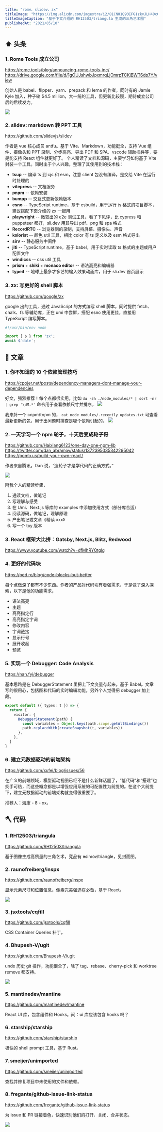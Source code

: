 ```yaml
---
title: "rome、slidev、zx"
titleImage: "https://img.alicdn.com/imgextra/i2/O1CN01Q93IFG1zkvJLH40c6_!!6000000006753-2-tps-2560-1440.png"
titleImageCaption: "基于下文介绍的 RH12503/triangula 生成的三角艺术图"
publishedAt: "2021/05/10"
---
```


## ⬆️ 头条

### 1. Rome Tools 成立公司
https://rome.tools/blog/announcing-rome-tools-inc/
https://drive.google.com/file/d/1gOUJshwbJpxmrqLjOmrpTCKjBWT6dp7Y/view

创始人是 babel、flipper、yarn、prepack 和 lerna 的作者，同时有的 Jamie Kyle 加入，种子轮 $4.5 million，大一统的工具，但更新比较慢，期待成立公司后的后续发力。

![](https://img.alicdn.com/imgextra/i2/O1CN019GicjK1XWtwZFAH4m_!!6000000002932-2-tps-450-146.png)

### 2. slidev: markdown 转 PPT 工具
https://github.com/slidevjs/slidev

作者是 vue 核心成员 antfu。基于 Vite、Markdown，功能挺全，支持 Vue 组件、摄像头和 PPT 录制、分步高亮、导出 PDF 和 SPA、vscode 辅助插件等，要是能支持 React 组件就更好了。
个人精读了文档和源码，主要学习如何基于 Vite 封装一个工具。同时出于个人兴趣，整理了其使用到的技术栈：

* **tsup** -- 编译 ts 到 cjs 和 esm，注意 client 包没有编译，是交给 Vite 在运行时处理的
* **vitepress** -- 文档服务
* **pnpm** -- 依赖安装
* **bumpp** -- 交互式更新依赖版本
* **esno** -- TypeScript runtime，基于 esbuild，用于运行 ts 格式的项目脚本，建议搭配下面介绍的 zx 一起用
* **playwright** -- 微软出的 e2e 测试工具，看了下风评，比 cypress 和 puppeteer 都好，sli.dev 用其导出 pdf、png 和 spa 格式
* **RecordRTC** -- 浏览器侧的录制，支持屏幕、摄像头、声音
* **kolorist** -- 颜色 util 工具，相比 color 有 ts 定义以及 esm 格式导出
* **sirv** -- 静态服务中间件
* **jiti** -- TypeScript runtime，基于 babel，用于实时读取 ts 格式的主题或用户配置文件
* **windicss** -- css util 工具
* **prism** + **shiki** + **monaco editor** -- 语法高亮和编辑器
* **typeit** -- 地球上最多才多艺的输入效果动画库，用于 sli.dev 首页展示

### 3. zx: 写更好的 shell 脚本
https://github.com/google/zx

google 出的工具，通过 JavaScript 的方式编写 shell 脚本，同时提供 fetch、chalk、fs 等辅助库，正在 umi 中尝鲜，搭配 esno 使用更佳，直接用 TypeScript 编写脚本。

```ts
#!/usr/bin/env node

import { $ } from 'zx';
await $`date`;
```

## 📝 文章

### 1. 你不知道的 10 个依赖管理技巧
https://cpojer.net/posts/dependency-managers-dont-manage-your-dependencies

好文，强烈推荐！每个点都很实用，比如 `du -sh ./node_modules/* | sort -nr | grep '\dM.*'` 命令用于查看依赖尺寸并排序，
![](https://img.alicdn.com/imgextra/i1/O1CN01n0Z2Ql225eSvViSjt_!!6000000007069-2-tps-1280-582.png)

我来补一个 cnpm/tnpm 的， `cat node_modules/.recently_updates.txt` 可查看最新更新的包，用于出问题时排查是哪个依赖引起的，
![](https://img.alicdn.com/imgextra/i2/O1CN018sImET1RgAGAAzcd9_!!6000000002140-2-tps-1324-446.png)

### 2. 一天学习一个 npm 轮子，十天后变成轮子哥
https://github.com/Haixiang6123/one-day-one-npm-lib<br />
https://twitter.com/dan_abramov/status/1372395035342295042<br />
https://pomb.us/build-your-own-react/<br />

作者来自腾讯。Dan 说，“造轮子才是学代码的正确方式。”

![](https://img.alicdn.com/imgextra/i2/O1CN01v3nm531SaUyVDSG0a_!!6000000002263-2-tps-1154-372.png)

附我个人的精读步骤，

1. 通读文档，做笔记
2. 写理解与感受
3. 在 Umi、Next.js 等库的 examples 中添加使用方式（部分库合适）
4. 阅读源码，做笔记，理解原理
5. 产出笔记或文章《精读 xxx》
6. 写一个 toy 版本

### 3. React 框架大比拼：Gatsby, Next.js, Blitz, Redwood
https://www.youtube.com/watch?v=dfMhRYOtglg

### 4. 更好的代码块
https://ped.ro/blog/code-blocks-but-better

每个点做深了都有不少东西。作者的产品对代码块有着强需求，于是做了深入探索，以下是他的功能需求，

* 语法高亮
* 主题
* 高亮指定行
* 高亮指定字词
* 修改内容
* 字词链接
* 显示行号
* 展开收起
* 预览

### 5. 实现一个 Debugger: Code Analysis
https://nan.fyi/debugger

基本思路是在 DebuggerStatement 里把上下文变量存起来，基于 Babel。文章写的很用心，包括图和代码的实时编辑功能，另外个人觉得把 debugger 加上段。

```ts
export default ({ types: t }) => {
  return {
    visitor: {
      DebuggerStatement(path) {
        const variables = Object.keys(path.scope.getAllBindings())
        path.replaceWith(createSnapshot(t, variables))
      },
    },
  }
}
```

### 6. 建立元数据驱动的前端架构
https://github.com/xufei/blog/issues/56

在广义的前端领域，模型驱动视图已经不是什么新鲜话题了，“低代码”和“搭建”也炙手可热，而这些概念都是以增强应用系统的可配置性为前提的。在这个大前提下，建立元数据驱动的前端架构就变得很重要了。

推荐人：海康 - 8 - xx。

## 🪓 代码

### 1. RH12503/triangula
https://github.com/RH12503/triangula

基于图像生成高质量的三角艺术，竞品有 esimov/triangle，见封面图。

### 2. raunofreiberg/inspx
https://github.com/raunofreiberg/inspx

显示元素尺寸和位置信息，像素完美强迫症必备，基于 React。

![](https://img.alicdn.com/imgextra/i1/O1CN01iHaEVb1vWUMeEPHql_!!6000000006180-2-tps-706-396.png)

### 3. jsxtools/cqfill
https://github.com/jsxtools/cqfill

CSS Container Queries 补丁。

### 4. Bhupesh-V/ugit
https://github.com/Bhupesh-V/ugit

undo 历史 git 操作，功能很全了，除了 tag、rebase、cherry-pick 和 worktree remove 都支持。

![](https://img.alicdn.com/imgextra/i1/O1CN01Bg6MMR1qQT51EE4hA_!!6000000005490-1-tps-736-482.gif)

### 5. mantinedev/mantine
https://github.com/mantinedev/mantine

React UI 库，包含组件和 Hooks。问：ui 库应该包含 hooks 吗？

### 6. starship/starship
https://github.com/starship/starship

极快的 shell prompt 工具，基于 Rust。

### 7. smeijer/unimported
https://github.com/smeijer/unimported

查找并修复项目中未使用的文件和依赖。

### 8. fregante/github-issue-link-status
https://github.com/fregante/github-issue-link-status

为 issue 和 PR 链接着色，快速识别他们的打开、关闭、合并状态。

![](https://img.alicdn.com/imgextra/i3/O1CN01mRfzXG1kB00KfQzPU_!!6000000004644-2-tps-1280-800.png)

